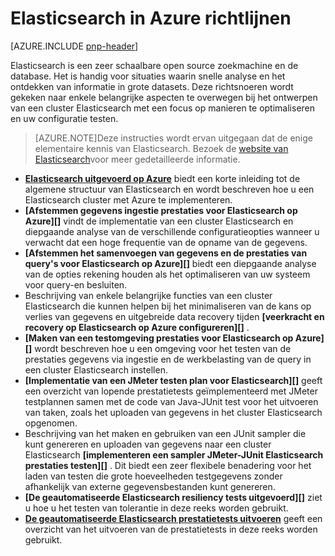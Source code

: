 
<properties
   pageTitle="Elasticsearch in Azure richtlijnen | Microsoft Azure"
   description="Elasticsearch in Azure richtlijnen."
   services=""
   documentationCenter="na"
   authors="dragon119"
   manager="bennage"
   editor=""
   tags=""/>

<tags
   ms.service="guidance"
   ms.devlang="na"
   ms.topic="article"
   ms.tgt_pltfrm="na"
   ms.workload="na"
   ms.date="09/22/2016"
   ms.author="masashin"/>

# <a name="elasticsearch-on-azure-guidance"></a>Elasticsearch in Azure richtlijnen 

[AZURE.INCLUDE [pnp-header](../../includes/guidance-pnp-header-include.md)]

Elasticsearch is een zeer schaalbare open source zoekmachine en de database. Het is handig voor situaties waarin snelle analyse en het ontdekken van informatie in grote datasets. Deze richtsnoeren wordt gekeken naar enkele belangrijke aspecten te overwegen bij het ontwerpen van een cluster Elasticsearch met een focus op manieren te optimaliseren en uw configuratie testen.

> [AZURE.NOTE]Deze instructies wordt ervan uitgegaan dat de enige elementaire kennis van Elasticsearch. Bezoek de [website van Elasticsearch](https://www.elastic.co/products/elasticsearch)voor meer gedetailleerde informatie. 

- **[Elasticsearch uitgevoerd op Azure][]** biedt een korte inleiding tot de algemene structuur van Elasticsearch en wordt beschreven hoe u een Elasticsearch cluster met Azure te implementeren. 
- **[Afstemmen gegevens ingestie prestaties voor Elasticsearch op Azure][]** vindt de implementatie van een cluster Elasticsearch en diepgaande analyse van de verschillende configuratieopties wanneer u verwacht dat een hoge frequentie van de opname van de gegevens.
- **[Afstemmen het samenvoegen van gegevens en de prestaties van query's voor Elasticsearch op Azure][]** biedt een diepgaande analyse van de opties rekening houden als het optimaliseren van uw systeem voor query-en besluiten.
- Beschrijving van enkele belangrijke functies van een cluster Elasticsearch die kunnen helpen bij het minimaliseren van de kans op verlies van gegevens en uitgebreide data recovery tijden **[veerkracht en recovery op Elasticsearch op Azure configureren][]** .
- **[Maken van een testomgeving prestaties voor Elasticsearch op Azure][]** wordt beschreven hoe u een omgeving voor het testen van de prestaties gegevens via ingestie en de werkbelasting van de query in een cluster Elasticsearch instellen. 
- **[Implementatie van een JMeter testen plan voor Elasticsearch][]** geeft een overzicht van lopende prestatietests geïmplementeerd met JMeter testplannen samen met de code van Java-JUnit test voor het uitvoeren van taken, zoals het uploaden van gegevens in het cluster Elasticsearch opgenomen.
- Beschrijving van het maken en gebruiken van een JUnit sampler die kunt genereren en uploaden van gegevens naar een cluster Elasticsearch **[implementeren een sampler JMeter-JUnit Elasticsearch prestaties testen][]** . Dit biedt een zeer flexibele benadering voor het laden van testen die grote hoeveelheden testgegevens zonder afhankelijk van externe gegevensbestanden kunt genereren. 
- **[De geautomatiseerde Elasticsearch resiliency tests uitgevoerd][]** ziet u hoe u het testen van tolerantie in deze reeks worden gebruikt. 
- **[De geautomatiseerde Elasticsearch prestatietests uitvoeren][]** geeft een overzicht van het uitvoeren van de prestatietests in deze reeks worden gebruikt.


[Elasticsearch uitgevoerd op Azure]: guidance-elasticsearch-running-on-azure.md
[Optimaliseren gegevens ingestiedosiscoëfficiënten voor Elasticsearch op Azure]: guidance-elasticsearch-tuning-data-ingestion-performance.md
[Prestatietest omgeving voor Elasticsearch op Azure maken]: guidance-elasticsearch-creating-performance-testing-environment.md
[Implementatie van een testplan JMeter voor Elasticsearch]: guidance-elasticsearch-implementing-jmeter-test-plan.md
[Implementatie van een Sampler JMeter-JUnit Elasticsearch prestaties testen]: guidance-elasticsearch-deploying-jmeter-junit-sampler.md
[Het samenvoegen van gegevens en de prestaties van query's voor Elasticsearch op Azure afstemmen]: guidance-elasticsearch-tuning-data-aggregation-and-query-performance.md
[Veerkracht en herstel configureren op Elasticsearch op Azure]: guidance-elasticsearch-configuring-resilience-and-recovery.md
[De tolerantie voor geautomatiseerde Elasticsearch Tests uitgevoerd]: guidance-elasticsearch-running-automated-resilience-tests.md
[De geautomatiseerde Elasticsearch prestatietests uitvoeren]: guidance-elasticsearch-running-automated-performance-tests.md
